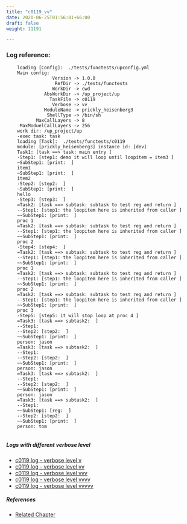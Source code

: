 ```yaml
---
title: "c0119_vv"
date: 2020-06-25T01:56:01+66:00
draft: false
weight: 11191

---
```


### Log reference: <no value>

```
    loading [Config]:  ./tests/functests/upconfig.yml
    Main config:
                 Version -> 1.0.0
                  RefDir -> ./tests/functests
                 WorkDir -> cwd
              AbsWorkDir -> /up_project/up
                TaskFile -> c0119
                 Verbose -> vv
              ModuleName -> prickly_heisenberg3
               ShellType -> /bin/sh
           MaxCallLayers -> 8
     MaxModuelCallLayers -> 256
    work dir: /up_project/up
    -exec task: task
    loading [Task]:  ./tests/functests/c0119
    module: [prickly_heisenberg3] instance id: [dev]
    Task1: [task ==> task: main entry ]
    -Step1: [step1: demo it will loop until loopitem = item3 ]
    ~SubStep1: [print:  ]
    item1
    ~SubStep1: [print:  ]
    item2
    -Step2: [step2:  ]
    ~SubStep1: [print:  ]
    hello
    -Step3: [step3:  ]
    =Task2: [task ==> subtask: subtask to test reg and return ]
    --Step1: [step1: the loopitem here is inherited from caller ]
    ~~SubStep1: [print:  ]
    proc 1
    =Task2: [task ==> subtask: subtask to test reg and return ]
    --Step1: [step1: the loopitem here is inherited from caller ]
    ~~SubStep1: [print:  ]
    proc 2
    -Step4: [step4:  ]
    =Task2: [task ==> subtask: subtask to test reg and return ]
    --Step1: [step1: the loopitem here is inherited from caller ]
    ~~SubStep1: [print:  ]
    proc 1
    =Task2: [task ==> subtask: subtask to test reg and return ]
    --Step1: [step1: the loopitem here is inherited from caller ]
    ~~SubStep1: [print:  ]
    proc 2
    =Task2: [task ==> subtask: subtask to test reg and return ]
    --Step1: [step1: the loopitem here is inherited from caller ]
    ~~SubStep1: [print:  ]
    proc 3
    -Step5: [step5: it will stop loop at proc 4 ]
    =Task3: [task ==> subtask2:  ]
    --Step1:
    --Step2: [step2:  ]
    ~~SubStep1: [print:  ]
    person: jason
    =Task3: [task ==> subtask2:  ]
    --Step1:
    --Step2: [step2:  ]
    ~~SubStep1: [print:  ]
    person: jason
    =Task3: [task ==> subtask2:  ]
    --Step1:
    --Step2: [step2:  ]
    ~~SubStep1: [print:  ]
    person: jason
    =Task3: [task ==> subtask2:  ]
    --Step1:
    ~~SubStep1: [reg:  ]
    --Step2: [step2:  ]
    ~~SubStep1: [print:  ]
    person: tom
    
```

##### Logs with different verbose level
* [c0119 log - verbose level v](../../logs/c0119_v)
* [c0119 log - verbose level vv](../../logs/c0119_vv)
* [c0119 log - verbose level vvv](../../logs/c0119_vvv)
* [c0119 log - verbose level vvvv](../../logs/c0119_vvvv)
* [c0119 log - verbose level vvvvv](../../logs/c0119_vvvvv)

##### References
* [Related Chapter](../../loop/c0119)
